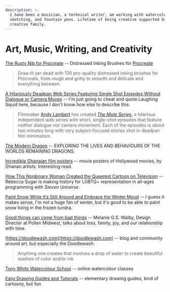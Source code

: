 ```yaml
---
description: >-
  I have been a musician, a technical writer, am working with watercolours,
  sketching, and fountain pens. Lifetime of being creative supported by a hugely
  creative family.
---
```


# Art, Music, Writing, and Creativity

[The Rusty Nib for Procreate](https://www.truegrittexturesupply.com/products/the-rusty-nib-for-procreate) -- Distressed Inking Brushes for [Procreate](https://www.truegrittexturesupply.com/collections/for-procreate)

> Draw til yer dead with 130 pro-quality distressed inking brushes for Procreate, from rough and gritty to smooth and delicate and everything between.

[A Hilariously Deadpan Web Series Featuring Single Shot Episodes Without Dialogue or Camera Moves](https://laughingsquid.com/the-mute-series/) -- I'm just going to cheat and quote Laughing Squid here, because I don't know how else to describe this:

> Filmmaker [Andy Lambert](http://www.andy-lambert.co.uk/) has created [_The Mute Series_](http://www.muteseries.com/), a hilarious independent web series with short, single-shot episodes that feature neither dialogue nor camera movement. Each of the episodes is about two minutes long with very subject-focused stories shot in deadpan film minimalism.



[The Modern Dragon](https://themoderndragon.com/) -- EXPLORING THE LIVES AND BEHAVIOURS OF THE WORLDS REMAINING DRAGONS.

[Incredible Ghanaian film posters](http://www.bbc.com/culture/story/20190313-incredible-ghanaian-film-posters) -- movie posters of Hollywood movies, by Ghanan artists. Interesting read.

[How This Nonbinary Woman Created the Queerest Cartoon on Television](https://www.them.us/story/rebecca-sugar-steven-universe-interview) -- Rebecca Sugar is making history for LGBTQ+ representation in all-ages programming with _Steven Universe_.

[Paint Snow While It’s Still Around and Embrace the Winter Mood](https://www.artistsnetwork.com/art-mediums/watercolor/winter-palette-demonstration/) -- I guess it makes sense, I'm not a huge fan of winter, but it's good to be able to paint snow living in the frozen tundra.

[Good things can come from bad things](https://creativemornings.com/talks/melanie-g-s-walby) -- Melanie G.S. Walby, Design Director at Pollen Midwest, talks about loss, family, joy, and our relationship with time.

[https://doodlewash.com](https://doodlewash.com) -- blog and community around art, but especially the Doodlewash:

> Anything one creates that involves a drop of water to create beautiful washes of color and/or ink

[Tony White Watercolour School](https://twwschool.teachable.com) -- online watercolour classes

[Easy Drawing Guides and Tutorials](https://easydrawingguides.com) -- elementary drawing guides, kind of cartoony, but fun




